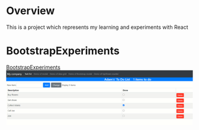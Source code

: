 # Overview
This is a project which represents my learning and experiments with React


# BootstrapExperiments
[BootstrapExperiments](/BootStrapExperiments)
![The San Juan Mountains are beautiful!](images/bootstrapexperiments.png "Bootstrap experiments")
